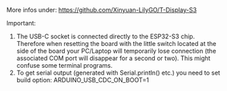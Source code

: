 More infos under:  https://github.com/Xinyuan-LilyGO/T-Display-S3

Important:
1) The USB-C socket is connected directly to the ESP32-S3 chip. Therefore when resetting the board with the little switch located at the side of the board your PC/Laptop will temporarily lose connection (the associated COM port will disappear for a second or two). This might confuse some terminal programs.
2) To get serial output (generated with Serial.println() etc.) you need to set build option: ARDUINO_USB_CDC_ON_BOOT=1 
